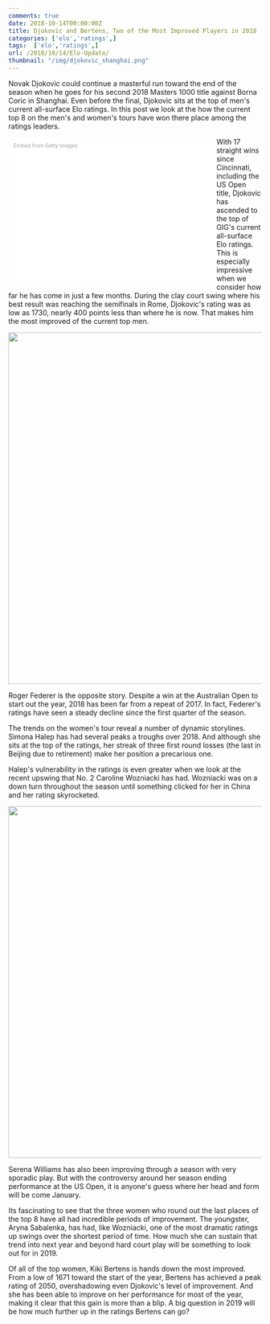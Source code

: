 ```yaml
---
comments: true
date: 2018-10-14T00:00:00Z
title: Djokovic and Bertens, Two of the Most Improved Players in 2018
categories: ['elo','ratings',]
tags:  ['elo','ratings',]
url: /2018/10/14/Elo-Update/
thumbnail: "/img/djokovic_shanghai.png"
---
```


Novak Djokovic could continue a masterful run toward the end of the season when he goes for his second 2018 Masters 1000 title against Borna Coric in Shanghai. Even before the final, Djokovic sits at the top of men's current all-surface Elo ratings. In this post we look at the how the current top 8 on the men's and women's tours have won there place among the ratings leaders.   

<!--more-->

<div class="getty embed image" style="background-color:#fff;display:inline-block;font-family:Roboto,sans-serif;color:#a7a7a7;font-size:11px;width:100%;max-width:394px;float:left;padding:2%;"><div style="padding:0;margin:0;text-align:left;"><a href="http://www.gettyimages.com.au/detail/1052034160" target="_blank" style="color:#a7a7a7;text-decoration:none;font-weight:normal !important;border:none;display:inline-block;">Embed from Getty Images</a></div><div style="overflow:hidden;position:relative;height:0;padding:66.66667% 0 0 0;width:100%;"><iframe src="//embed.gettyimages.com/embed/1052034160?et=yeKpnGuQTOdtrwByjpVTkg&tld=com.au&sig=hp1637kCE5GjnIEl9glGfWaQS2Mhydr6sdMEjT0_esA=&caption=true&ver=1" scrolling="no" frameborder="0" width="594" height="396" style="display:inline-block;position:absolute;top:0;left:0;width:100%;height:100%;margin:0;"></iframe></div></div>


With 17 straight wins since Cincinnati, including the US Open title, Djokovic has ascended to the top of GIG's current all-surface Elo ratings. This is especially impressive when we consider how far he has come in just a few months. During the clay court swing where his best result was reaching the semifinals in Rome, Djokovic's rating was as low as 1730, nearly 400 points less than where he is now. That makes him the most improved of the current top men.


<div>
<img src="/img/atp_elo_change_oct.png" width=700 />
</div>


Roger Federer is the opposite story. Despite a win at the Australian Open to start out the year, 2018 has been far from a repeat of 2017. In fact, Federer's ratings have seen a steady decline since the first quarter of the season.

The trends on the women's tour reveal a number of dynamic storylines. Simona Halep has had several peaks a troughs over 2018. And although she sits at the top of the ratings, her streak of three first round losses (the last in Beijing due to retirement) make her position a precarious one. 

Halep's vulnerability in the ratings is even greater when we look at the recent upswing that No. 2 Caroline Wozniacki has had. Wozniacki was on a down turn throughout the season until something clicked for her in China and her rating skyrocketed.


<div>
<img src="/img/wta_elo_change_oct.png" width=700 />
</div>

Serena Williams has also been improving through a season with very sporadic play. But with the controversy around her season ending performance at the US Open, it is anyone's guess where her head and form will be come January.


Its fascinating to see that the three women who round out the last places of the top 8 have all had incredible periods of improvement. The youngster, Aryna Sabalenka, has had, like Wozniacki, one of the most dramatic ratings up swings over the shortest period of time. How much she can sustain that trend into next year and beyond hard court play will be something to look out for in 2019.

Of all of the top women, Kiki Bertens is hands down the most improved. From a low of 1671 toward the start of the year, Bertens has achieved a peak rating of 2050, overshadowing even Djokovic's level of improvement. And she has been able to improve on her performance for most of the year, making it clear that this gain is more than a blip. A big question in 2019 will be how much further up in the ratings Bertens can go?

